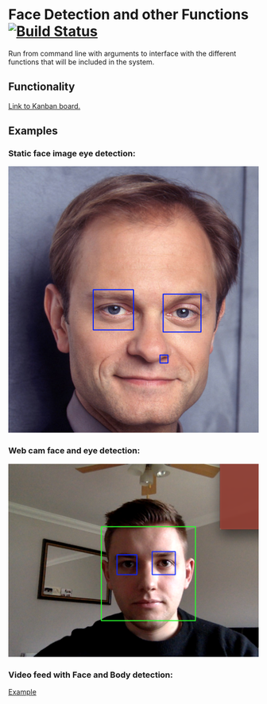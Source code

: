 # Face Detection and other Functions  [![Build Status](https://travis-ci.org/elldi/face-detection-and-other-functions.svg?branch=master)](https://travis-ci.org/elldi/face-detection-and-other-functions)

Run from command line with arguments to interface with the different functions that will be included in the system.

## Functionality

[Link to Kanban board.](https://github.com/elldi/face_detection/projects/1)

## Examples

### Static face image eye detection:
![Alt text](/img/var_imgs/niles_eyes.jpg?raw=true "Static eye detection")

### Web cam face and eye detection:
![Alt text](/img/var_imgs/real_time.jpg?raw=true "Real Time Face Detection")

### Video feed with Face and Body detection:
[Example](https://youtu.be/goBgTzIc1eM)

